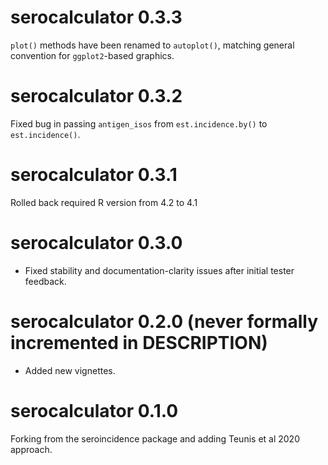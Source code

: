 # serocalculator 0.3.3

`plot()` methods have been renamed to `autoplot()`, matching general convention for `ggplot2`-based graphics.

# serocalculator 0.3.2

Fixed bug in passing `antigen_isos` from `est.incidence.by()` to `est.incidence()`.

# serocalculator 0.3.1

Rolled back required R version from 4.2 to 4.1

# serocalculator 0.3.0

* Fixed stability and documentation-clarity issues after initial tester feedback.

# serocalculator 0.2.0 (never formally incremented in DESCRIPTION)

* Added new vignettes.

# serocalculator 0.1.0

Forking from the seroincidence package and adding Teunis et al 2020 approach.
